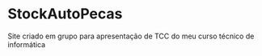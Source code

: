 # StockAutoPecas
 Site criado em grupo para apresentação de TCC do meu curso técnico de informática
